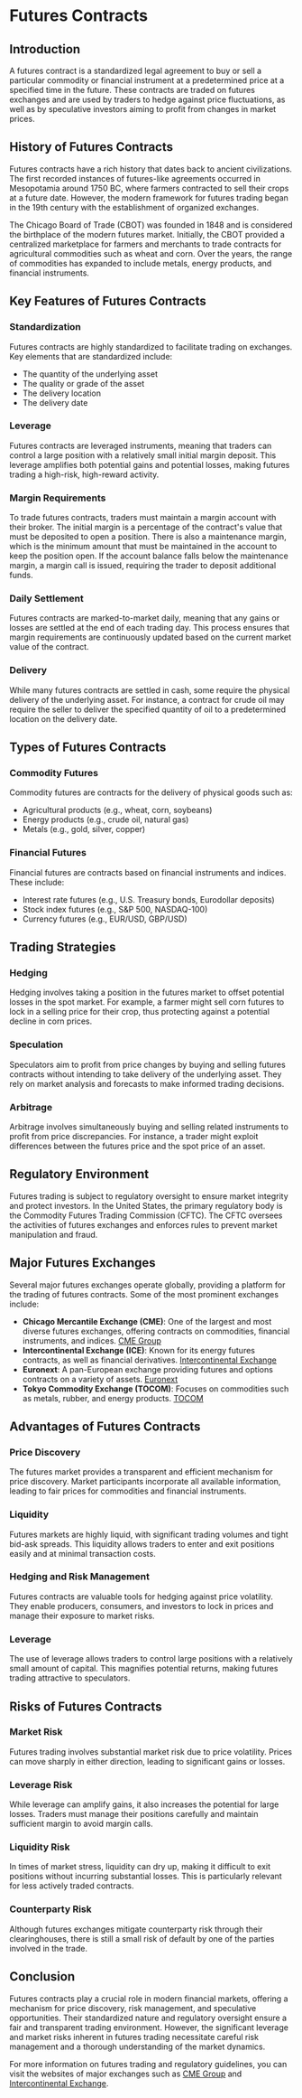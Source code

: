 # Futures Contracts

## Introduction

A futures contract is a standardized legal agreement to buy or sell a particular commodity or financial instrument at a predetermined price at a specified time in the future. These contracts are traded on futures exchanges and are used by traders to hedge against price fluctuations, as well as by speculative investors aiming to profit from changes in market prices.

## History of Futures Contracts

Futures contracts have a rich history that dates back to ancient civilizations. The first recorded instances of futures-like agreements occurred in Mesopotamia around 1750 BC, where farmers contracted to sell their crops at a future date. However, the modern framework for futures trading began in the 19th century with the establishment of organized exchanges.

The Chicago Board of Trade (CBOT) was founded in 1848 and is considered the birthplace of the modern futures market. Initially, the CBOT provided a centralized marketplace for farmers and merchants to trade contracts for agricultural commodities such as wheat and corn. Over the years, the range of commodities has expanded to include metals, energy products, and financial instruments.

## Key Features of Futures Contracts

### Standardization

Futures contracts are highly standardized to facilitate trading on exchanges. Key elements that are standardized include:
- The quantity of the underlying asset
- The quality or grade of the asset
- The delivery location
- The delivery date

### Leverage

Futures contracts are leveraged instruments, meaning that traders can control a large position with a relatively small initial margin deposit. This leverage amplifies both potential gains and potential losses, making futures trading a high-risk, high-reward activity.

### Margin Requirements

To trade futures contracts, traders must maintain a margin account with their broker. The initial margin is a percentage of the contract's value that must be deposited to open a position. There is also a maintenance margin, which is the minimum amount that must be maintained in the account to keep the position open. If the account balance falls below the maintenance margin, a margin call is issued, requiring the trader to deposit additional funds.

### Daily Settlement

Futures contracts are marked-to-market daily, meaning that any gains or losses are settled at the end of each trading day. This process ensures that margin requirements are continuously updated based on the current market value of the contract.

### Delivery

While many futures contracts are settled in cash, some require the physical delivery of the underlying asset. For instance, a contract for crude oil may require the seller to deliver the specified quantity of oil to a predetermined location on the delivery date.

## Types of Futures Contracts

### Commodity Futures

Commodity futures are contracts for the delivery of physical goods such as:
- Agricultural products (e.g., wheat, corn, soybeans)
- Energy products (e.g., crude oil, natural gas)
- Metals (e.g., gold, silver, copper)

### Financial Futures

Financial futures are contracts based on financial instruments and indices. These include:
- Interest rate futures (e.g., U.S. Treasury bonds, Eurodollar deposits)
- Stock index futures (e.g., S&P 500, NASDAQ-100)
- Currency futures (e.g., EUR/USD, GBP/USD)

## Trading Strategies

### Hedging

Hedging involves taking a position in the futures market to offset potential losses in the spot market. For example, a farmer might sell corn futures to lock in a selling price for their crop, thus protecting against a potential decline in corn prices.

### Speculation

Speculators aim to profit from price changes by buying and selling futures contracts without intending to take delivery of the underlying asset. They rely on market analysis and forecasts to make informed trading decisions.

### Arbitrage

Arbitrage involves simultaneously buying and selling related instruments to profit from price discrepancies. For instance, a trader might exploit differences between the futures price and the spot price of an asset.

## Regulatory Environment

Futures trading is subject to regulatory oversight to ensure market integrity and protect investors. In the United States, the primary regulatory body is the Commodity Futures Trading Commission (CFTC). The CFTC oversees the activities of futures exchanges and enforces rules to prevent market manipulation and fraud.

## Major Futures Exchanges

Several major futures exchanges operate globally, providing a platform for the trading of futures contracts. Some of the most prominent exchanges include:

- **Chicago Mercantile Exchange (CME)**: One of the largest and most diverse futures exchanges, offering contracts on commodities, financial instruments, and indices. [CME Group](https://www.cmegroup.com)
- **Intercontinental Exchange (ICE)**: Known for its energy futures contracts, as well as financial derivatives. [Intercontinental Exchange](https://www.theice.com)
- **Euronext**: A pan-European exchange providing futures and options contracts on a variety of assets. [Euronext](https://www.euronext.com)
- **Tokyo Commodity Exchange (TOCOM)**: Focuses on commodities such as metals, rubber, and energy products. [TOCOM](https://www.tocom.or.jp)

## Advantages of Futures Contracts

### Price Discovery

The futures market provides a transparent and efficient mechanism for price discovery. Market participants incorporate all available information, leading to fair prices for commodities and financial instruments.

### Liquidity

Futures markets are highly liquid, with significant trading volumes and tight bid-ask spreads. This liquidity allows traders to enter and exit positions easily and at minimal transaction costs.

### Hedging and Risk Management

Futures contracts are valuable tools for hedging against price volatility. They enable producers, consumers, and investors to lock in prices and manage their exposure to market risks.

### Leverage

The use of leverage allows traders to control large positions with a relatively small amount of capital. This magnifies potential returns, making futures trading attractive to speculators.

## Risks of Futures Contracts

### Market Risk

Futures trading involves substantial market risk due to price volatility. Prices can move sharply in either direction, leading to significant gains or losses.

### Leverage Risk

While leverage can amplify gains, it also increases the potential for large losses. Traders must manage their positions carefully and maintain sufficient margin to avoid margin calls.

### Liquidity Risk

In times of market stress, liquidity can dry up, making it difficult to exit positions without incurring substantial losses. This is particularly relevant for less actively traded contracts.

### Counterparty Risk

Although futures exchanges mitigate counterparty risk through their clearinghouses, there is still a small risk of default by one of the parties involved in the trade.

## Conclusion

Futures contracts play a crucial role in modern financial markets, offering a mechanism for price discovery, risk management, and speculative opportunities. Their standardized nature and regulatory oversight ensure a fair and transparent trading environment. However, the significant leverage and market risks inherent in futures trading necessitate careful risk management and a thorough understanding of the market dynamics.

For more information on futures trading and regulatory guidelines, you can visit the websites of major exchanges such as [CME Group](https://www.cmegroup.com) and [Intercontinental Exchange](https://www.theice.com).
